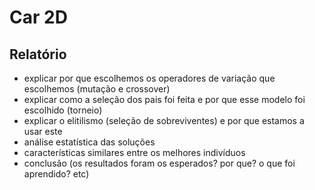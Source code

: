 # Car 2D

## Relatório

- explicar por que escolhemos os operadores de variação que escolhemos (mutação e crossover)
- explicar como a seleção dos pais foi feita e por que esse modelo foi escolhido (torneio)
- explicar o elitilismo (seleção de sobreviventes) e por que estamos a usar este
- análise estatística das soluções
- características similares entre os melhores indivíduos
- conclusão (os resultados foram os esperados? por que? o que foi aprendido? etc)
